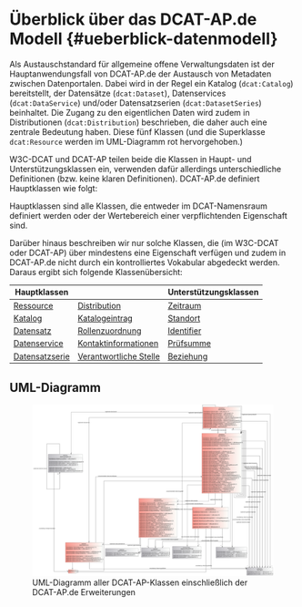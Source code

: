 # Überblick über das DCAT-AP.de Modell {#ueberblick-datenmodell}

Als Austauschstandard für allgemeine offene Verwaltungsdaten ist der Hauptanwendungsfall von DCAT-AP.de der Austausch von Metadaten zwischen Datenportalen. Dabei wird in der Regel ein Katalog (`dcat:Catalog`) bereitstellt, der Datensätze (`dcat:Dataset`), Datenservices (`dcat:DataService`) und/oder Datensatzserien (`dcat:DatasetSeries`) beinhaltet. Die Zugang zu den eigentlichen Daten wird zudem in Distributionen (`dcat:Distribution`) beschrieben, die daher auch eine zentrale Bedeutung haben. Diese fünf Klassen (und die Superklasse `dcat:Resource` werden im UML-Diagramm rot hervorgehoben.)

W3C-DCAT und DCAT-AP teilen beide die Klassen in Haupt- und Unterstützungsklassen ein, verwenden dafür allerdings unterschiedliche Definitionen (bzw. keine klaren Definitionen). DCAT-AP.de definiert Hauptklassen wie folgt:

<p class="note" title="Definition von Hauptklasse">
Hauptklassen sind alle Klassen, die entweder im DCAT-Namensraum definiert werden oder der Wertebereich einer verpflichtenden Eigenschaft sind.
</p>

Darüber hinaus beschreiben wir nur solche Klassen, die (im W3C-DCAT oder DCAT-AP) über mindestens eine Eigenschaft verfügen und zudem in DCAT-AP.de nicht durch ein kontrolliertes Vokabular abgedeckt werden. Daraus ergibt sich folgende Klassenübersicht:

| Hauptklassen                             |                                                          | Unterstützungsklassen            |
| ---------------------------------------- | -------------------------------------------------------- | -------------------------------- |
| [Ressource](#klasse-ressource)           | [Distribution](#klasse-distribution)                     | [Zeitraum](#klasse-zeitraum)     |
| [Katalog](#klasse-katalog)               | [Katalogeintrag](#klasse-katalogeintrag)                 | [Standort](#klasse-standort)     |
| [Datensatz](#klasse-datensatz)           | [Rollenzuordnung](#klasse-rollenzuordnung)               | [Identifier](#klasse-identifier) |
| [Datenservice](#klasse-datenservice)     | [Kontaktinformationen](#klasse-kontaktinformationen)     | [Prüfsumme](#klasse-prufsumme)   |
| [Datensatzserie](#klasse-datensatzserie) | [Verantwortliche Stelle](#klasse-verantwortliche-stelle) | [Beziehung](#klasse-beziehung)   |


## UML-Diagramm

<figure id="pic-id-5">
  <a href="../uml/dcat-ap-de.svg" target="_blank"><img src="../uml/dcat-ap-de.svg" alt="UML-Diagramm aller DCAT-AP-Klassen einschließlich der DCAT-AP.de Erweiterungen "></a>
  <figcaption>UML-Diagramm aller DCAT-AP-Klassen einschließlich der DCAT-AP.de Erweiterungen</figcaption>
</figure>